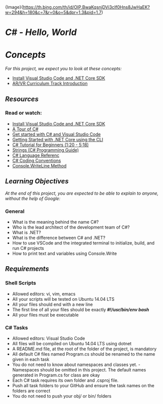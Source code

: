 {Image}(https://th.bing.com/th/id/OIP.BwaKqsnjDVi3cIf0Hns8JwHaEK?w=294&h=180&c=7&r=0&o=5&dpr=1.3&pid=1.7)
# ***C# - Hello, World***

# ***Concepts***
*For this project, we expect you to look at these concepts:*

- [Install Visual Studio Code and .NET Core SDK](https://intranet.atlasschool.com/concepts/927)
- [AR/VR Curriculum Track Introduction](https://intranet.atlasschool.com/concepts/928)

## ***Resources***
### Read or watch:

- [Install Visual Studio Code and .NET Core SDK]()
- [A Tour of C#](https://learn.microsoft.com/en-us/dotnet/csharp/tour-of-csharp/)
- [Get started with C# and Visual Studio Code](https://learn.microsoft.com/en-us/dotnet/core/tutorials/with-visual-studio-code?pivots=dotnet-8-0)
- [Getting Started with .NET Core using the CLI](https://learn.microsoft.com/en-us/dotnet/core/tutorials/with-visual-studio-code?pivots=dotnet-8-0)
- [C# Tutorial for Beginners (1:20 - 5:18)](https://www.youtube.com/watch?v=gfkTfcpWqAY&feature=youtu.be&t=1m20s)
- [Strings (C# Programming Guide)](https://learn.microsoft.com/en-us/dotnet/csharp/programming-guide/strings/)
- [C# Language Referenc](https://learn.microsoft.com/en-us/dotnet/csharp/language-reference/)
- [C# Coding Conventions](https://learn.microsoft.com/en-us/dotnet/csharp/fundamentals/coding-style/coding-conventions)
- [Console.WriteLine Method](https://learn.microsoft.com/en-us/dotnet/api/system.console.writeline?view=netframework-4.8)

## ***Learning Objectives***
*At the end of this project, you are expected to be able to explain to anyone, without the help of Google:*

### General
- What is the meaning behind the name C#?
- Who is the lead architect of the development team of C#?
- What is .NET?
- What is the difference between C# and .NET?
- How to use VSCode and the integrated terminal to initialize, build, and run C# projects
- How to print text and variables using Console.Write

## ***Requirements***
### Shell Scripts
- Allowed editors: vi, vim, emacs
- All your scripts will be tested on Ubuntu 14.04 LTS
- All your files should end with a new line
- The first line of all your files should be exactly 
  ***#!/usr/bin/env bash***
- All your files must be executable

### C# Tasks
- Allowed editors: Visual Studio Code
- All files will be compiled on Ubuntu 14.04 LTS using      dotnet
- A README.md file, at the root of the folder of the project, is mandatory
- All default C# files named Program.cs should be renamed to the name given in each task
- You do not need to know about namespaces and classes yet. - Namespaces should be omitted in this project. The default names generated in Program.cs for class are okay
- Each C# task requires its own folder and .csproj file. 
- Push all task folders to your GitHub and ensure the task names on the folders are correct
- You do not need to push your obj/ or bin/ folders
